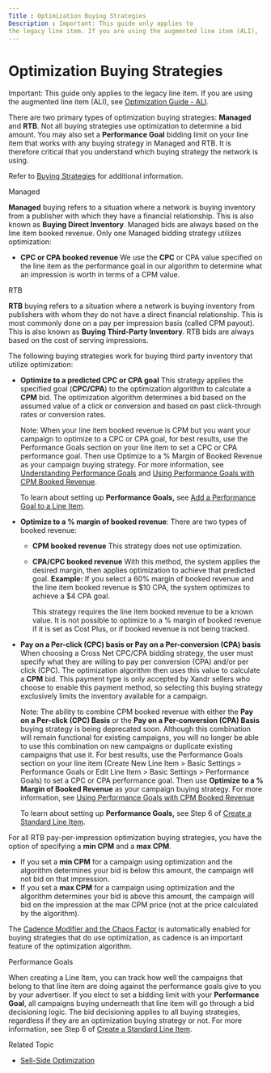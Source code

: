 ```yaml
---
Title : Optimization Buying Strategies
Description : Important: This guide only applies to
the legacy line item. If you are using the augmented line item (ALI),
---
```



# Optimization Buying Strategies





Important: This guide only applies to
the legacy line item. If you are using the augmented line item (ALI),
see
<a href="optimization-guide-ali.html" class="xref">Optimization Guide -
ALI</a>.



There are two primary types of optimization buying strategies:
**Managed** and **RTB**. Not all buying strategies use optimization to
determine a bid amount. You may also set a **Performance Goal** bidding
limit on your line item that works with any buying strategy in Managed
and RTB. It is therefore critical that you understand which buying
strategy the network is using.

Refer to
<a href="buying-strategies.html" class="xref">Buying Strategies</a> for
additional information.

Managed

**Managed** buying refers to a situation where a network is buying
inventory from a publisher with which they have a financial
relationship. This is also known as **Buying Direct Inventory**. Managed
bids are always based on the line item booked revenue. Only one Managed
bidding strategy utilizes optimization:

- **CPC or CPA booked revenue** We use the **CPC** or
  CPA value specified on the line item
  as the performance goal in our algorithm to determine what an
  impression is worth in terms of a CPM value.

RTB

**RTB** buying refers to a situation where a network is buying inventory
from publishers with whom they do not have a direct financial
relationship. This is most commonly done on a pay per impression basis
(called CPM payout). This is also known as **Buying Third-Party
Inventory**. RTB bids are always based on the cost of serving
impressions.

The following buying strategies work for buying third party inventory
that utilize optimization:

- **Optimize to a predicted CPC or CPA goal** This strategy applies the
  specified goal (**CPC/CPA**) to the optimization algorithm to
  calculate a **CPM** bid. The optimization algorithm determines a bid
  based on the assumed value of a click or conversion and based on past
  click-through rates or conversion rates.
  

  Note: When your line item booked
  revenue is CPM but you want your campaign to optimize to a CPC or CPA
  goal, for best results, use the Performance
  Goals section on your line item to set a CPC or CPA performance
  goal. Then use Optimize to a % Margin of
  Booked Revenue as your campaign buying strategy.
  For more information, see
  <a href="understanding-performance-goals.html"
  class="xref">Understanding Performance Goals</a> and
  <a href="using-performance-goals-with-cpm-booked-revenue.html"
  class="xref">Using Performance Goals with CPM Booked Revenue</a>.

  To learn about setting up **Performance Goals,** see
  <a href="add-a-performance-goal-to-a-line-item.html" class="xref">Add a
  Performance Goal to a Line Item</a>.

  
- **Optimize to a % margin of booked revenue**: There are two types of
  booked revenue:
  - **CPM booked revenue** This strategy does not use optimization.

  - **CPA/CPC booked revenue** With this method, the system applies the
    desired margin, then applies optimization to achieve that predicted
    goal. **Example:** If you select a 60% margin of booked revenue and
    the line item booked revenue is $10 CPA, the system optimizes to
    achieve a $4 CPA goal.

    This strategy requires the line item booked revenue to be a known
    value. It is not possible to optimize to a % margin of booked
    revenue if it is set as Cost Plus, or if booked revenue is not being
    tracked.
- **Pay on a Per-click (CPC) basis or Pay on a Per-conversion (CPA)
  basis** When choosing a Cross Net CPC/CPA bidding strategy, the user
  must specify what they are willing to pay per conversion (CPA) and/or
  per click (CPC). The optimization algorithm then uses this value to
  calculate a **CPM** bid. This payment type is only accepted by
  Xandr sellers who choose to enable this
  payment method, so selecting this buying strategy exclusively limits
  the inventory available for a campaign.
  

  Note: The ability to combine CPM
  booked revenue with either the **Pay on a Per-click (CPC) Basis** or
  the **Pay on a Per-conversion (CPA) Basis** buying strategy is being
  deprecated soon. Although this combination will remain functional for
  existing campaigns, you will no longer be able to use this combination
  on new campaigns or duplicate existing campaigns that use it. For best
  results, use the Performance Goals
  section on your line item
  (Create New
  Line Item  \>  Basic Settings
   \>  Performance Goals
  or Edit Line
  Item  \>  Basic Settings  \>
   Performance Goals) to set a
  CPC or CPA performance goal. Then use **Optimize to a % Margin of
  Booked Revenue** as your campaign buying strategy.
  For more information, see
  <a href="using-performance-goals-with-cpm-booked-revenue.html"
  class="xref">Using Performance Goals with CPM Booked Revenue</a>

  To learn about setting up **Performance Goals,** see Step 6 of
  <a href="create-a-standard-line-item.html" class="xref">Create a
  Standard Line Item</a>.

  

For all RTB pay-per-impression optimization buying strategies, you have
the option of specifying a **min CPM** and a **max CPM**.

- If you set a **min CPM** for a campaign using optimization and the
  algorithm determines your bid is below this amount, the campaign will
  not bid on that impression.
- If you set a **max CPM** for a campaign using optimization and the
  algorithm determines your bid is above this amount, the campaign will
  bid on the impression at the max CPM price (not at the price
  calculated by the algorithm).

The <a href="cadence-modifier-and-the-chaos-factor.html"
class="xref">Cadence Modifier and the Chaos Factor</a> is automatically
enabled for buying strategies that do use optimization, as cadence is an
important feature of the optimization algorithm.

Performance Goals

When creating a Line Item, you can track how well the campaigns that
belong to that line item are doing against the performance goals give to
you by your advertiser. If you elect to set a bidding limit with your
**Performance Goal**, all campaigns buying underneath that line item
will go through a bid decisioning logic. The bid decisioning applies to
all buying strategies, regardless if they are an optimization buying
strategy or not. For more information, see Step 6 of
<a href="create-a-standard-line-item.html" class="xref">Create a
Standard Line Item</a>.

Related Topic

- <a href="sell-side-optimization.html" class="xref">Sell-Side
  Optimization</a>




